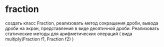 # fraction
создать класс Fraction, реализовать метод сокращения дроби, вывода дроби на экран, представления в виде десятичной дроби. Реализовать статические методы для арифметических операций ( вида multiply(Fraction f1, Fraction f2) ) 
